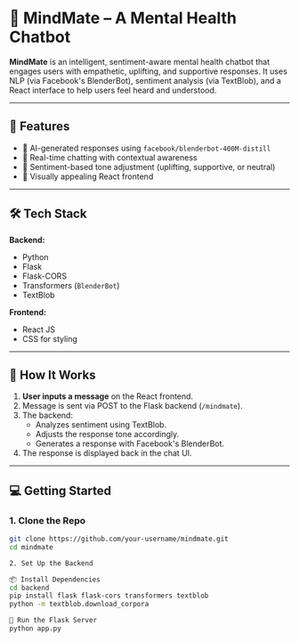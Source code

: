 # 🧠 MindMate – A Mental Health Chatbot

**MindMate** is an intelligent, sentiment-aware mental health chatbot that engages users with empathetic, uplifting, and supportive responses. It uses NLP (via Facebook's BlenderBot), sentiment analysis (via TextBlob), and a React interface to help users feel heard and understood.


---

## 🚀 Features

- 🤖 AI-generated responses using `facebook/blenderbot-400M-distill`
- 💬 Real-time chatting with contextual awareness
- 🌈 Sentiment-based tone adjustment (uplifting, supportive, or neutral)
- 🎨 Visually appealing React frontend

---

## 🛠️ Tech Stack

**Backend:**
- Python
- Flask
- Flask-CORS
- Transformers (`BlenderBot`)
- TextBlob

**Frontend:**
- React JS
- CSS for styling

---

## 🧪 How It Works

1. **User inputs a message** on the React frontend.
2. Message is sent via POST to the Flask backend (`/mindmate`).
3. The backend:
   - Analyzes sentiment using TextBlob.
   - Adjusts the response tone accordingly.
   - Generates a response with Facebook's BlenderBot.
4. The response is displayed back in the chat UI.

---

## 💻 Getting Started

### 1. Clone the Repo
```bash
git clone https://github.com/your-username/mindmate.git
cd mindmate

2. Set Up the Backend

📦 Install Dependencies
cd backend
pip install flask flask-cors transformers textblob
python -m textblob.download_corpora

🚀 Run the Flask Server
python app.py
